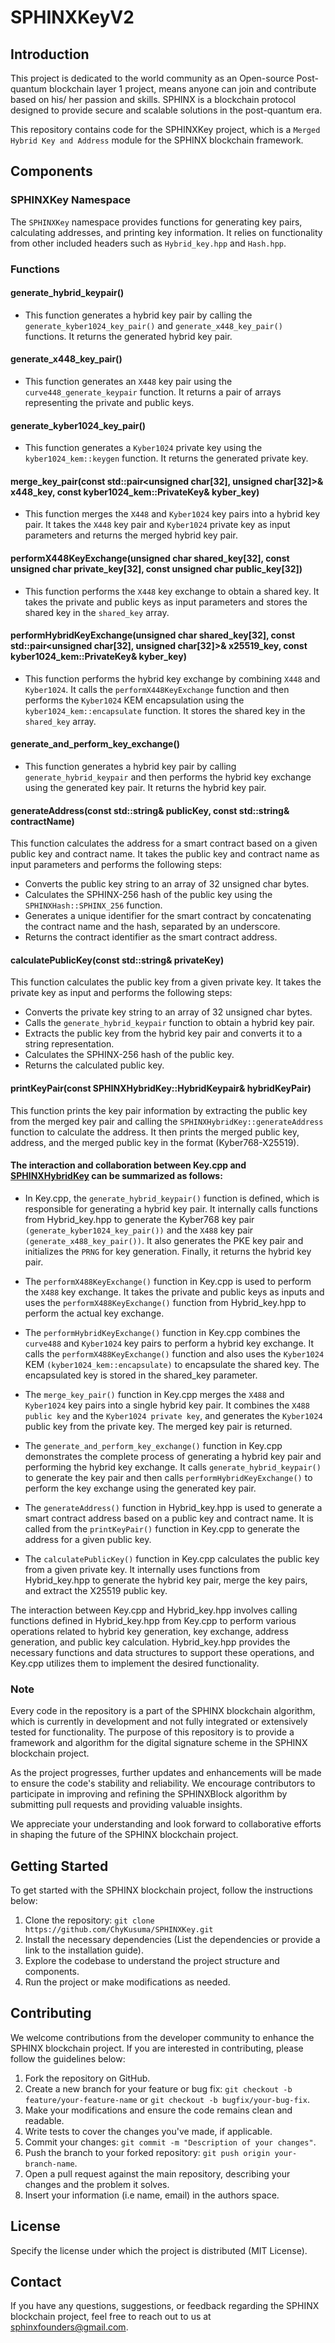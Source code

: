 # SPHINXKeyV2

## Introduction

This project is dedicated to the world community as an Open-source Post-quantum blockchain layer 1 project, means anyone can join and contribute based on his/ her passion and skills. SPHINX is a blockchain protocol designed to provide secure and scalable solutions in the post-quantum era.

This repository contains code for the SPHINXKey project, which is a `Merged Hybrid Key and Address` module for the SPHINX blockchain framework.

## Components

### SPHINXKey Namespace

The `SPHINXKey` namespace provides functions for generating key pairs, calculating addresses, and printing key information. It relies on functionality from other included headers such as `Hybrid_key.hpp` and `Hash.hpp`.

### Functions

#### generate_hybrid_keypair()

- This function generates a hybrid key pair by calling the `generate_kyber1024_key_pair()` and `generate_x448_key_pair()` functions. It returns the generated hybrid key pair.

#### generate_x448_key_pair()

- This function generates an `X448` key pair using the `curve448_generate_keypair` function. It returns a pair of arrays representing the private and public keys.

#### generate_kyber1024_key_pair()

- This function generates a `Kyber1024` private key using the `kyber1024_kem::keygen` function. It returns the generated private key.

#### merge_key_pair(const std::pair<unsigned char[32], unsigned char[32]>& x448_key, const kyber1024_kem::PrivateKey& kyber_key)

- This function merges the `X448` and `Kyber1024` key pairs into a hybrid key pair. It takes the `X448` key pair and `Kyber1024` private key as input parameters and returns the merged hybrid key pair.

#### performX448KeyExchange(unsigned char shared_key[32], const unsigned char private_key[32], const unsigned char public_key[32])

- This function performs the `X448` key exchange to obtain a shared key. It takes the private and public keys as input parameters and stores the shared key in the `shared_key` array.

#### performHybridKeyExchange(unsigned char shared_key[32], const std::pair<unsigned char[32], unsigned char[32]>& x25519_key, const kyber1024_kem::PrivateKey& kyber_key)

- This function performs the hybrid key exchange by combining `X448` and `Kyber1024`. It calls the `performX448KeyExchange` function and then performs the `Kyber1024` KEM encapsulation using the `kyber1024_kem::encapsulate` function. It stores the shared key in the `shared_key` array.

#### generate_and_perform_key_exchange()

- This function generates a hybrid key pair by calling `generate_hybrid_keypair` and then performs the hybrid key exchange using the generated key pair. It returns the hybrid key pair.

#### generateAddress(const std::string& publicKey, const std::string& contractName)
This function calculates the address for a smart contract based on a given public key and contract name. It takes the public key and contract name as input parameters and performs the following steps:

- Converts the public key string to an array of 32 unsigned char bytes.
- Calculates the SPHINX-256 hash of the public key using the `SPHINXHash::SPHINX_256` function.
- Generates a unique identifier for the smart contract by concatenating the contract name and the hash, separated by an underscore.
- Returns the contract identifier as the smart contract address.

#### calculatePublicKey(const std::string& privateKey)

This function calculates the public key from a given private key. It takes the private key as input and performs the following steps:

- Converts the private key string to an array of 32 unsigned char bytes.
- Calls the `generate_hybrid_keypair` function to obtain a hybrid key pair.
- Extracts the public key from the hybrid key pair and converts it to a string representation.
- Calculates the SPHINX-256 hash of the public key.
- Returns the calculated public key.

#### printKeyPair(const SPHINXHybridKey::HybridKeypair& hybridKeyPair)

This function prints the key pair information by extracting the public key from the merged key pair and calling the `SPHINXHybridKey::generateAddress` function to calculate the address. It then prints the merged public key, address, and the merged public key in the format (Kyber768-X25519).


#### The interaction and collaboration between Key.cpp and [SPHINXHybridKey](https://github.com/SPHINX-HUB-ORG/SPHINXHybridKeyV2) can be summarized as follows:

- In Key.cpp, the `generate_hybrid_keypair()` function is defined, which is responsible for generating a hybrid key pair. It internally calls functions from Hybrid_key.hpp to generate the Kyber768 key pair `(generate_kyber1024_key_pair())` and the `X488` key pair `(generate_x488_key_pair())`. It also generates the PKE key pair and initializes the `PRNG` for key generation. Finally, it returns the hybrid key pair.

- The `performX488KeyExchange()` function in Key.cpp is used to perform the `X488` key exchange. It takes the private and public keys as inputs and uses the `performX488KeyExchange()` function from Hybrid_key.hpp to perform the actual key exchange.

- The `performHybridKeyExchange()` function in Key.cpp combines the `curve488` and `Kyber1024` key pairs to perform a hybrid key exchange. It calls the `performX488KeyExchange()` function and also uses the `Kyber1024` KEM `(kyber1024_kem::encapsulate)` to encapsulate the shared key. The encapsulated key is stored in the shared_key parameter.

- The `merge_key_pair()` function in Key.cpp merges the `X488` and `Kyber1024` key pairs into a single hybrid key pair. It combines the `X488 public key` and the `Kyber1024 private key`, and generates the `Kyber1024` public key from the private key. The merged key pair is returned.

- The `generate_and_perform_key_exchange()` function in Key.cpp demonstrates the complete process of generating a hybrid key pair and performing the hybrid key exchange. It calls `generate_hybrid_keypair()` to generate the key pair and then calls `performHybridKeyExchange()` to perform the key exchange using the generated key pair.

- The `generateAddress()` function in Hybrid_key.hpp is used to generate a smart contract address based on a public key and contract name. It is called from the `printKeyPair()` function in Key.cpp to generate the address for a given public key.

- The `calculatePublicKey()` function in Key.cpp calculates the public key from a given private key. It internally uses functions from Hybrid_key.hpp to generate the hybrid key pair, merge the key pairs, and extract the X25519 public key.

The interaction between Key.cpp and Hybrid_key.hpp involves calling functions defined in Hybrid_key.hpp from Key.cpp to perform various operations related to hybrid key generation, key exchange, address generation, and public key calculation. Hybrid_key.hpp provides the necessary functions and data structures to support these operations, and Key.cpp utilizes them to implement the desired functionality.



### Note

Every code in the repository is a part of the SPHINX blockchain algorithm, which is currently in development and not fully integrated or extensively tested for functionality. The purpose of this repository is to provide a framework and algorithm for the digital signature scheme in the SPHINX blockchain project.

As the project progresses, further updates and enhancements will be made to ensure the code's stability and reliability. We encourage contributors to participate in improving and refining the SPHINXBlock algorithm by submitting pull requests and providing valuable insights.

We appreciate your understanding and look forward to collaborative efforts in shaping the future of the SPHINX blockchain project.


## Getting Started
To get started with the SPHINX blockchain project, follow the instructions below:

1. Clone the repository: `git clone https://github.com/ChyKusuma/SPHINXKey.git`
2. Install the necessary dependencies (List the dependencies or provide a link to the installation guide).
3. Explore the codebase to understand the project structure and components.
4. Run the project or make modifications as needed.


## Contributing
We welcome contributions from the developer community to enhance the SPHINX blockchain project. If you are interested in contributing, please follow the guidelines below:

1. Fork the repository on GitHub.
2. Create a new branch for your feature or bug fix: `git checkout -b feature/your-feature-name` or `git checkout -b bugfix/your-bug-fix`.
3. Make your modifications and ensure the code remains clean and readable.
4. Write tests to cover the changes you've made, if applicable.
5. Commit your changes: `git commit -m "Description of your changes"`.
6. Push the branch to your forked repository: `git push origin your-branch-name`.
7. Open a pull request against the main repository, describing your changes and the problem it solves.
8. Insert your information (i.e name, email) in the authors space.

## License
Specify the license under which the project is distributed (MIT License).

## Contact
If you have any questions, suggestions, or feedback regarding the SPHINX blockchain project, feel free to reach out to us at [sphinxfounders@gmail.com](mailto:sphinxfounders@gmail.com).
